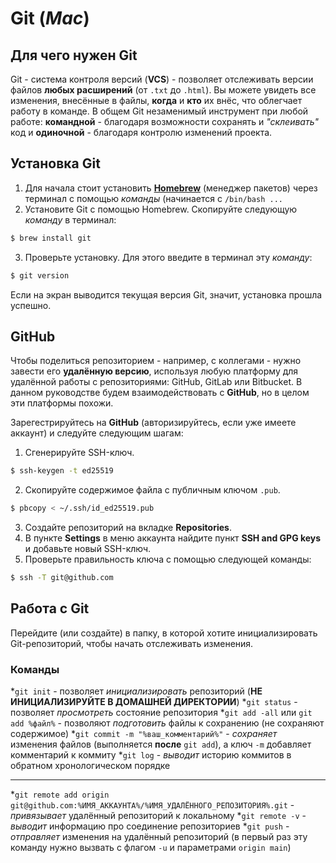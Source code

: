 # **Git (_Mac_)**

## Для чего нужен Git

Git - система контроля версий (**VCS**) - позволяет отслеживать версии файлов **любых расширений** (от `.txt` до `.html`). Вы можете увидеть все 
изменения, внесённые в файлы, **когда** и **кто** их внёс, что облегчает работу в команде. В общем Git незаменимый инструмент при любой работе: 
**командной** - благодаря возможности сохранять и _"склеивать"_ код и **одиночной** - благодаря контролю изменений проекта.  

## Установка Git

1. Для начала стоит установить [**Homebrew**](https://brew.sh "Официальный сайт!") (менеджер пакетов) через терминал с помощью _команды_ (начинается с 
`/bin/bash ...`
2. Установите Git с помощью Homebrew. Скопируйте следующую _команду_ в терминал: 
```bash
$ brew install git
```
3. Проверьте установку. Для этого введите в терминал эту _команду_: 
```bash
$ git version
```

Если на экран выводится текущая версия Git, значит, установка прошла успешно.

## GitHub

Чтобы поделиться репозиторием - например, с коллегами - нужно завести его **удалённую версию**, используя любую платформу для удалённой работы с 
репозиториями: GitHub, GitLab или Bitbucket. В данном руководстве будем взаимодействовать c **GitHub**, но в целом эти платформы похожи. 

Зарегестрируйтесь на **GitHub** (авторизируйтесь, если уже имеете аккаунт) и следуйте следующим шагам:
1. Сгенерируйте SSH-ключ.
```bash
$ ssh-keygen -t ed25519
```
2. Скопируйте содержимое файла с публичным ключом `.pub`.
```bash
$ pbcopy < ~/.ssh/id_ed25519.pub
``` 
3. Создайте репозиторий на вкладке **Repositories**. 
4. В пункте **Settings** в меню аккаунта найдите пункт **SSH and GPG keys** и добавьте новый SSH-ключ.
5. Проверьте правильность ключа с помощью следующей команды:
```bash
$ ssh -T git@github.com
``` 

## Работа с Git 

Перейдите (или создайте) в папку, в которой хотите инициализировать Git-репозиторий, чтобы начать отслеживать изменения.

### Команды

*`git init` - позволяет _инициализировать_ репозиторий (**НЕ ИНИЦИАЛИЗИРУЙТЕ В ДОМАШНЕЙ ДИРЕКТОРИИ**)
*`git status` - позволяет _просмотреть_ состояние репозитория
*`git add -all` или `git add %файл%` - позволяют _подготовить_ файлы к сохранению (не сохраняют содержимое)
*`git commit -m "%ваш_комментарий%"` - _сохраняет_ изменения файлов (выполняется **после** `git add`), а ключ `-m` добавляет комментарий к коммиту
*`git log` - _выводит_ историю коммитов в обратном хронологическом порядке

-------

*`git remote add origin git@github.com:%ИМЯ_АККАУНТА%/%ИМЯ_УДАЛЁННОГО_РЕПОЗИТОРИЯ%.git` - _привязывает_ удалённый репозиторий к локальному
*`git remote -v` - _выводит_ информацию про соединение репозиториев 
*`git push` - _отправляет_ изменения на удалённый репозиторий (в первый раз эту команду нужно вызвать с флагом `-u` и параметрами `origin main`)

